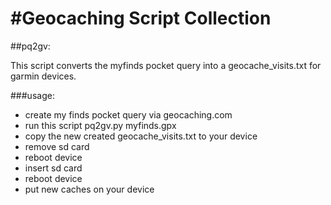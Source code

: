 #Geocaching Script Collection
============================

##pq2gv:

This script converts the myfinds pocket query into a geocache_visits.txt
for garmin devices.

###usage:

* create my finds pocket query via geocaching.com
* run this script pq2gv.py myfinds.gpx
* copy the new created geocache_visits.txt to your device
* remove sd card
* reboot device
* insert sd card
* reboot device
* put new caches on your device
